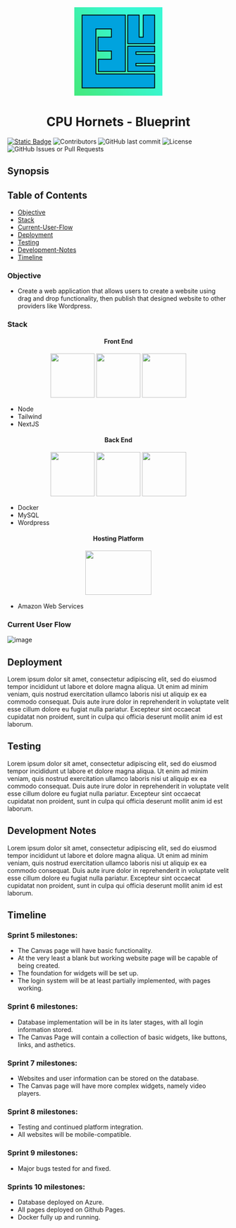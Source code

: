 <div align="center">
        <img src="blueprint/public/images/Blueprint.png" style="order: 2;" width=200px height=200px></img>
        <h1>CPU Hornets - Blueprint</h1>
</div>

<a align="center" href="https://pogwebdesign.com">![Static Badge](https://img.shields.io/badge/Pog_Web_Design-3e8a52)</a>
![Contributors](https://img.shields.io/github/contributors/conner-chil32/Blueprint)
![GitHub last commit](https://img.shields.io/github/last-commit/conner-chil32/Blueprint)
![License](https://img.shields.io/github/license/conner-chil32/Blueprint)
![GitHub Issues or Pull Requests](https://img.shields.io/github/issues-pr-closed/conner-chil32/Blueprint)




## Synopsis


## Table of Contents
- [Objective](https://github.com/conner-chil32/Blueprint?tab=readme-ov-file#objective)
- [Stack](https://github.com/conner-chil32/Blueprint?tab=readme-ov-file#stack)
- [Current-User-Flow](https://github.com/conner-chil32/Blueprint?tab=readme-ov-file#current-user-flow)
- [Deployment](https://github.com/conner-chil32/Blueprint?tab=readme-ov-file#deployment)
- [Testing](https://github.com/conner-chil32/Blueprint?tab=readme-ov-file#testing)
- [Development-Notes](https://github.com/conner-chil32/Blueprint?tab=readme-ov-file#development-notes)
- [Timeline](https://github.com/conner-chil32/Blueprint?tab=readme-ov-file#timeline)

### Objective

- Create a web application that allows users to create a website using drag and drop functionality, then publish that designed website to other providers like Wordpress.

### Stack
<h4 align="center">Front End</h3>

<div align="center" display="flex" style="flex-direction:"row">
    <img src="https://encrypted-tbn0.gstatic.com/images?q=tbn:ANd9GcSV9uzErWz9EXqZDxZ5lP9aYpMz8eK6rr5X3w&s" style="width:100px; height:100px"></img>
    <img src="https://www.drupal.org/files/project-images/screenshot_361.png" style="width:100px; height:100px"></img>
    <img src="https://static-00.iconduck.com/assets.00/node-js-icon-454x512-nztofx17.png" style="width:100px; height:100px"></img>
</div>

- Node
- Tailwind
- NextJS

<h4 align="center">Back End</h3>

<div align="center" display="flex" style="flex-direction:"row">
    <img src="https://encrypted-tbn0.gstatic.com/images?q=tbn:ANd9GcQWCM8oMIVK1cZGVx90Rn3u9ifroZQc_pmBMw&s" style="width:100px; height:100px"></img>
    <img src="https://encrypted-tbn0.gstatic.com/images?q=tbn:ANd9GcRjzySo0vHp2daaRLtnMnHLpMXplfFj73Dxmg&s" style="width:100px; height:100px"></img>
    <img src="https://encrypted-tbn0.gstatic.com/images?q=tbn:ANd9GcSzAxIzs2yRTPxONA1yBwMZdhkNwlqmIpxFug&s" style="width:100px; height:100px"></img>
</div>

- Docker
- MySQL
- Wordpress
  
<div align="center">
<h4>Hosting Platform</h3>
    
<img src="https://logos-world.net/wp-content/uploads/2021/08/Amazon-Web-Services-AWS-Logo.png" style="width:150px; height:100px"></img>
</div>

- Amazon Web Services

### Current User Flow

![image](https://github.com/user-attachments/assets/1b809178-848f-4968-a760-f7a8caf27f5d)


## Deployment

Lorem ipsum dolor sit amet, consectetur adipiscing elit, sed do eiusmod tempor incididunt ut labore et dolore magna aliqua. Ut enim ad minim veniam, quis nostrud exercitation ullamco laboris nisi ut aliquip ex ea commodo consequat. Duis aute irure dolor in reprehenderit in voluptate velit esse cillum dolore eu fugiat nulla pariatur. Excepteur sint occaecat cupidatat non proident, sunt in culpa qui officia deserunt mollit anim id est laborum.

## Testing

Lorem ipsum dolor sit amet, consectetur adipiscing elit, sed do eiusmod tempor incididunt ut labore et dolore magna aliqua. Ut enim ad minim veniam, quis nostrud exercitation ullamco laboris nisi ut aliquip ex ea commodo consequat. Duis aute irure dolor in reprehenderit in voluptate velit esse cillum dolore eu fugiat nulla pariatur. Excepteur sint occaecat cupidatat non proident, sunt in culpa qui officia deserunt mollit anim id est laborum.

## Development Notes

Lorem ipsum dolor sit amet, consectetur adipiscing elit, sed do eiusmod tempor incididunt ut labore et dolore magna aliqua. Ut enim ad minim veniam, quis nostrud exercitation ullamco laboris nisi ut aliquip ex ea commodo consequat. Duis aute irure dolor in reprehenderit in voluptate velit esse cillum dolore eu fugiat nulla pariatur. Excepteur sint occaecat cupidatat non proident, sunt in culpa qui officia deserunt mollit anim id est laborum.

## Timeline
### Sprint 5 milestones:
- The Canvas page will have basic functionality.
- At the very least a blank but working website page will be capable of being created.
- The foundation for widgets will be set up.
- The login system will be at least partially implemented, with pages working.

### Sprint 6 milestones:
- Database implementation will be in its later stages, with all login information stored.
- The Canvas Page will contain a collection of basic widgets, like buttons, links, and asthetics.

### Sprint 7 milestones:
- Websites and user information can be stored on the database.
- The Canvas page will have more complex widgets, namely video players.

### Sprint 8 milestones:
- Testing and continued platform integration.
- All websites will be mobile-compatible.

### Sprint 9 milestones:
- Major bugs tested for and fixed.

### Sprints 10 milestones:
- Database deployed on Azure.
- All pages deployed on Github Pages.
- Docker fully up and running.